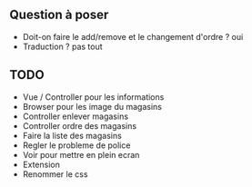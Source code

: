 ## Question à poser

* Doit-on faire le add/remove et le changement d'ordre ?
    oui
* Traduction ?
    pas tout



## TODO

* Vue / Controller pour les informations
* Browser pour les image du magasins
* Controller enlever magasins
* Controller ordre des magasins
* Faire la liste des magasins
* Regler le probleme de police
* Voir pour mettre en plein ecran
* Extension
* Renommer le css